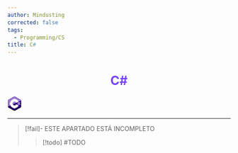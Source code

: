 ```yaml
---
author: Mindusting
corrected: false
tags:
  - Programming/CS
title: C#
---
```


<h1 style="text-align:center;color:#74f;">C#</h1>

![#logo](../../img/cs_logo.png)

---

> [!fail]- ESTE APARTADO ESTÁ INCOMPLETO
> > [!todo] #TODO
